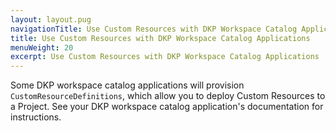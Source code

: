 ```yaml
---
layout: layout.pug
navigationTitle: Use Custom Resources with DKP Workspace Catalog Applications
title: Use Custom Resources with DKP Workspace Catalog Applications
menuWeight: 20
excerpt: Use Custom Resources with DKP Workspace Catalog Applications
---
```


Some DKP workspace catalog applications will provision `CustomResourceDefinitions`, which allow you to deploy Custom Resources to a Project. See your DKP workspace catalog application's documentation for instructions.
